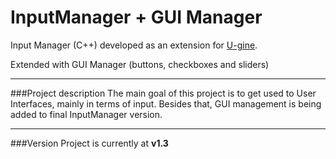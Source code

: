 # InputManager + GUI Manager
Input Manager (C++) developed as an extension for [U-gine](https://github.com/jjimenezg93/U-gine "U-gine").

Extended with GUI Manager (buttons, checkboxes and sliders)
___

###Project description
The main goal of this project is to get used to User Interfaces, mainly in terms of input. Besides that, GUI management is being added to final InputManager version.
___

###Version
Project is currently at **v1.3**
